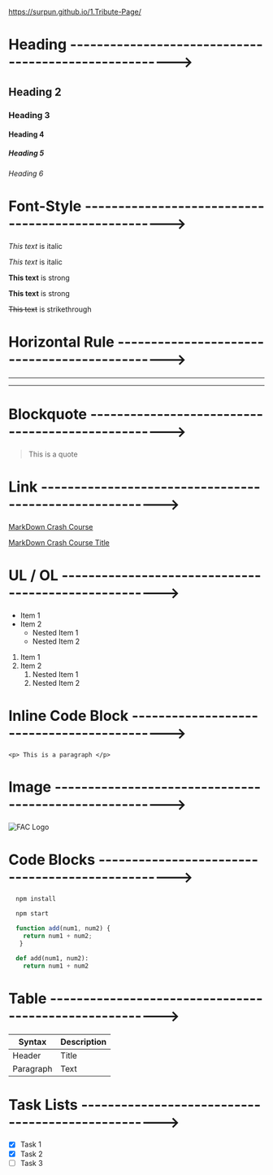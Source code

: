 https://surpun.github.io/1.Tribute-Page/

# Heading ------------------------------------------------------>
## Heading 2
### Heading 3
#### Heading 4
##### Heading 5
###### Heading 6

# Font-Style --------------------------------------------------->
*This text* is italic

_This text_ is italic

<!-- Strong -->
**This text** is strong

__This text__ is strong

<!-- Strikethrough -->
~~This text~~ is strikethrough

# Horizontal Rule ---------------------------------------------->

---
___


# Blockquote -------------------------------------------------->
> This is a quote

<!-- Links -->
# Link -------------------------------------------------------->
[MarkDown Crash Course](https://www.youtube.com/watch?v=HUBNt18RFbo)

[MarkDown Crash Course Title](https://www.youtube.com/watch?v=HUBNt18RFbo "Markdown Crash Course")

# UL / OL ----------------------------------------------------->
* Item 1
* Item 2
  * Nested Item 1
  * Nested Item 2

<!-- Ordered list -->
1. Item 1
2. Item 2
    1. Nested Item 1
    2. Nested Item 2

# Inline Code Block ------------------------------------------->
`<p> This is a paragraph </p>`

# Image ------------------------------------------------------->
![FAC Logo](https://images.squarespace-cdn.com/content/v1/56e2e0c520c6472a2586add2/1586878058003-O6HMO8IHL96DVFDH5R14/Training+Company+Logos+%2823%29.png)

<!-- Github Markdown -->

<!-- Code Blocks -->
# Code Blocks ------------------------------------------------->
```bash
  npm install
  
  npm start
```

```javascript
  function add(num1, num2) {
    return num1 + num2;
   }
```

```python
  def add(num1, num2):
    return num1 + num2
```

# Table ------------------------------------------------------->
| Syntax      | Description |
| ----------- | ----------- |
| Header      | Title       |
| Paragraph   | Text        |

# Task Lists -------------------------------------------------->
* [x] Task 1
* [x] Task 2
* [ ] Task 3
